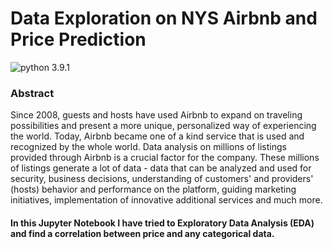 # Data Exploration on NYS Airbnb and Price Prediction
![python 3.9.1](https://img.shields.io/pypi/pyversions/pandas?color=green&label=python)
### Abstract
Since 2008, guests and hosts have used Airbnb to expand on traveling possibilities and present a more unique, personalized way of experiencing the world. Today, Airbnb became one of a kind service that is used and recognized by the whole world. Data analysis on millions of listings provided through Airbnb is a crucial factor for the company. These millions of listings generate a lot of data - data that can be analyzed and used for security, business decisions, understanding of customers' and providers' (hosts) behavior and performance on the platform, guiding marketing initiatives, implementation of innovative additional services and much more.
#### In this Jupyter Notebook I have tried to Exploratory Data Analysis (EDA) and find a correlation between price and any categorical data.
